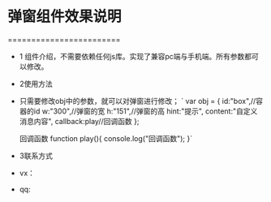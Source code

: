 # 弹窗组件效果说明 #
========================
+ 1 组件介绍，不需要依赖任何js库。实现了兼容pc端与手机端。所有参数都可以修改。
+ 2使用方法
+ 只需要修改obj中的参数，就可以对弹窗进行修改；
` var obj = {
		id:"box",//容器的id
		w:"300",//弹窗的宽
		h:"151",//弹窗的高
		hint:"提示",
		content:"自定义消息内容",
		callback:play//回调函数
	};
	
	回调函数
	function play(){
		console.log("回调函数");
	}`
+ 3联系方式
+ vx：
+ qq:
